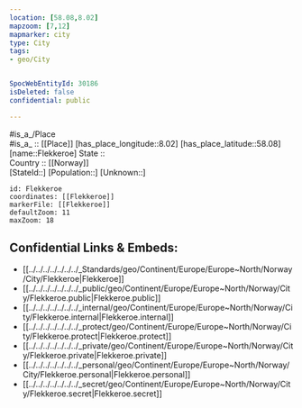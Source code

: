 ```yaml
---
location: [58.08,8.02] 
mapzoom: [7,12] 
mapmarker: city 
type: City
tags:
- geo/City


SpocWebEntityId: 30186
isDeleted: false
confidential: public

---
```

#is_a_/Place  
#is_a_ :: [[Place]] 
[has_place_longitude::8.02] 
[has_place_latitude::58.08] 
[name::Flekkeroe] 
State ::  
Country :: [[Norway]]  
[StateId::] 
[Population::] 
[Unknown::] 


```leaflet
id: Flekkeroe
coordinates: [[Flekkeroe]] 
markerFile: [[Flekkeroe]] 
defaultZoom: 11 
maxZoom: 18
```


## Confidential Links & Embeds: 
- [[../../../../../../../_Standards/geo/Continent/Europe/Europe~North/Norway/City/Flekkeroe|Flekkeroe]] 
- [[../../../../../../../_public/geo/Continent/Europe/Europe~North/Norway/City/Flekkeroe.public|Flekkeroe.public]] 
- [[../../../../../../../_internal/geo/Continent/Europe/Europe~North/Norway/City/Flekkeroe.internal|Flekkeroe.internal]] 
- [[../../../../../../../_protect/geo/Continent/Europe/Europe~North/Norway/City/Flekkeroe.protect|Flekkeroe.protect]] 
- [[../../../../../../../_private/geo/Continent/Europe/Europe~North/Norway/City/Flekkeroe.private|Flekkeroe.private]] 
- [[../../../../../../../_personal/geo/Continent/Europe/Europe~North/Norway/City/Flekkeroe.personal|Flekkeroe.personal]] 
- [[../../../../../../../_secret/geo/Continent/Europe/Europe~North/Norway/City/Flekkeroe.secret|Flekkeroe.secret]] 
